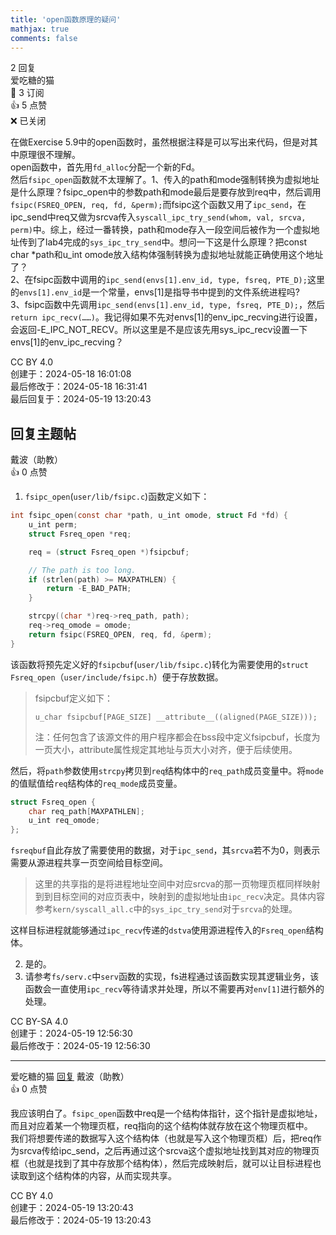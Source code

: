 ```yaml
---
title: 'open函数原理的疑问'
mathjax: true
comments: false
---
```

<div class="post-info">2 回复</div>

<div id="reply-0" class="reply">
<div class="reply-header">
<span>爱吃糖的猫</span>
<div class="reply-badges"><div class="badge badge-subscribes">&#x1F516;&#xFE0E; 3 订阅</div><div class="badge badge-likes">&#x1F44D;&#xFE0E; 5 点赞</div><div class="badge badge-closed">&#x274C;&#xFE0E; 已关闭</div></div>
</div>
<div class="reply-text">

在做Exercise 5.9中的open函数时，虽然根据注释是可以写出来代码，但是对其中原理很不理解。<br>
open函数中，首先用``fd_alloc``分配一个新的Fd。<br>
然后``fsipc_open``函数就不太理解了。1、传入的path和mode强制转换为虚拟地址是什么原理？fsipc_open中的参数path和mode最后是要存放到req中，然后调用``fsipc(FSREQ_OPEN, req, fd, &perm);``而fsipc这个函数又用了``ipc_send``，在ipc_send中req又做为srcva传入``syscall_ipc_try_send(whom, val, srcva, perm)``中。综上，经过一番转换，path和mode存入一段空间后被作为一个虚拟地址传到了lab4完成的``sys_ipc_try_send``中。想问一下这是什么原理？把const char *path和u_int omode放入结构体强制转换为虚拟地址就能正确使用这个地址了？<br>
2、在fsipc函数中调用的``ipc_send(envs[1].env_id, type, fsreq, PTE_D);``这里的``envs[1].env_id``是一个常量，envs[1]是指导书中提到的文件系统进程吗?<br>
3、fsipc函数中先调用``ipc_send(envs[1].env_id, type, fsreq, PTE_D);``，然后``return ipc_recv(……)``。我记得如果不先对envs[1]的env_ipc_recving进行设置，会返回-E_IPC_NOT_RECV。所以这里是不是应该先用sys_ipc_recv设置一下envs[1]的env_ipc_recving？

</div>
<div class="reply-footer">
<span>CC BY 4.0</span>
<div class="reply-datetime">
创建于：<time datetime="2024-05-18T16:01:08.000751+08:00" title="2024-05-18T16:01:08.000751+08:00">2024-05-18 16:01:08</time>
<br>最后修改于：<time datetime="2024-05-18T16:31:41.372203+08:00" title="2024-05-18T16:31:41.372203+08:00">2024-05-18 16:31:41</time>
<br>最后回复于：<time datetime="2024-05-19T13:20:43.574327+08:00" title="2024-05-19T13:20:43.574327+08:00">2024-05-19 13:20:43</time>
</div>
</div>
<div style="clear: both;"></div>
</div>

## 回复主题帖

<div id="reply-380" class="reply reply-l0">
<div class="reply-header">
<span>戴波（助教）</span>
<div class="reply-badges"><div class="badge">&#x1F44D;&#xFE0E; 0 点赞</div></div>
</div>
<div class="reply-text">

1. `fsipc_open`(`user/lib/fsipc.c`)函数定义如下：

```c
int fsipc_open(const char *path, u_int omode, struct Fd *fd) {
	u_int perm;
	struct Fsreq_open *req;

	req = (struct Fsreq_open *)fsipcbuf;

	// The path is too long.
	if (strlen(path) >= MAXPATHLEN) {
		return -E_BAD_PATH;
	}

	strcpy((char *)req->req_path, path);
	req->req_omode = omode;
	return fsipc(FSREQ_OPEN, req, fd, &perm);
}
```

该函数将预先定义好的`fsipcbuf`(`user/lib/fsipc.c`)转化为需要使用的`struct Fsreq_open`（`user/include/fsipc.h`）便于存放数据。

> fsipcbuf定义如下：
>
> ```
> u_char fsipcbuf[PAGE_SIZE] __attribute__((aligned(PAGE_SIZE)));
> ```
>
> 注：任何包含了该源文件的用户程序都会在bss段中定义fsipcbuf，长度为一页大小，attribute属性规定其地址与页大小对齐，便于后续使用。

然后，将`path`参数使用`strcpy`拷贝到`req`结构体中的`req_path`成员变量中。将`mode`的值赋值给`req`结构体的`req_mode`成员变量。

```c
struct Fsreq_open {
	char req_path[MAXPATHLEN];
	u_int req_omode;
};
```

`fsreqbuf`自此存放了需要使用的数据，对于`ipc_send`，其`srcva`若不为0，则表示需要从源进程共享一页空间给目标空间。

> 这里的共享指的是将进程地址空间中对应srcva的那一页物理页框同样映射到到目标空间的对应页表中，映射到的虚拟地址由`ipc_recv`决定。具体内容参考`kern/syscall_all.c`中的`sys_ipc_try_send`对于`srcva`的处理。

这样目标进程就能够通过`ipc_recv`传递的`dstva`使用源进程传入的`Fsreq_open`结构体。

2. 是的。
3. 请参考`fs/serv.c`中`serv`函数的实现，fs进程通过该函数实现其逻辑业务，该函数会一直使用`ipc_recv`等待请求并处理，所以不需要再对`env[1]`进行额外的处理。



</div>
<div class="reply-footer">
<span>CC BY-SA 4.0</span>
<div class="reply-datetime">
<span>创建于：2024-05-19 12:56:30</span>
<br><span>最后修改于：2024-05-19 12:56:30</span>
</div>
</div>
<div style="clear: both;"></div>
</div>

<hr class="reply-separator">

<div id="reply-381" class="reply reply-l1">
<div class="reply-header">
<span>爱吃糖的猫 <a href="#reply-380">回复</a> 戴波（助教）</span>
<div class="reply-badges"><div class="badge">&#x1F44D;&#xFE0E; 0 点赞</div></div>
</div>
<div class="reply-text">

我应该明白了。``fsipc_open``函数中req是一个结构体指针，这个指针是虚拟地址，而且对应着某一个物理页框，req指向的这个结构体就存放在这个物理页框中。<br>
我们将想要传递的数据写入这个结构体（也就是写入这个物理页框）后，把req作为srcva传给ipc_send，之后再通过这个srcva这个虚拟地址找到其对应的物理页框（也就是找到了其中存放那个结构体），然后完成映射后，就可以让目标进程也读取到这个结构体的内容，从而实现共享。

</div>
<div class="reply-footer">
<span>CC BY 4.0</span>
<div class="reply-datetime">
<span>创建于：2024-05-19 13:20:43</span>
<br><span>最后修改于：2024-05-19 13:20:43</span>
</div>
</div>
<div style="clear: both;"></div>
</div>

